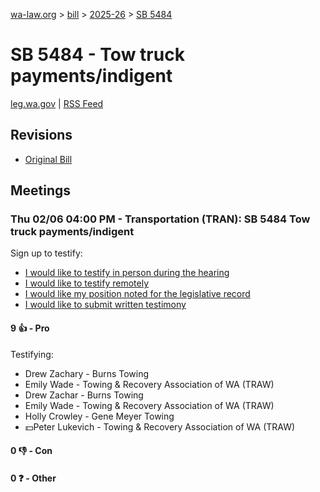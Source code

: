 [wa-law.org](/) > [bill](/bill/) > [2025-26](/bill/2025-26/) > [SB 5484](/bill/2025-26/sb/5484/)

# SB 5484 - Tow truck payments/indigent
[leg.wa.gov](https://app.leg.wa.gov/billsummary?BillNumber=5484&Year=2025&Initiative=false) | [RSS Feed](./rss.xml)

## Revisions
* [Original Bill](1/)

## Meetings
### Thu 02/06 04:00 PM - Transportation (TRAN): SB 5484 Tow truck payments/indigent
Sign up to testify:
* [I would like to testify in person during the hearing](https://app.leg.wa.gov/csi/Testifier/Add?chamber=House&mId=32628&aId=162980&caId=25322&tId=1)
* [I would like to testify remotely](https://app.leg.wa.gov/csi/Testifier/Add?chamber=House&mId=32628&aId=162980&caId=25322&tId=2)
* [I would like my position noted for the legislative record](https://app.leg.wa.gov/csi/Testifier/Add?chamber=House&mId=32628&aId=162980&caId=25322&tId=3)
* [I would like to submit written testimony](https://app.leg.wa.gov/csi/Testifier/Add?chamber=House&mId=32628&aId=162980&caId=25322&tId=4)

#### 9 👍 - Pro
Testifying:
* Drew Zachary - Burns Towing
* Emily Wade - Towing & Recovery Association of WA (TRAW)
* Drew Zachar - Burns Towing
* Emily Wade - Towing & Recovery Association of WA (TRAW)
* Holly Crowley - Gene Meyer Towing
* 💵Peter Lukevich - Towing & Recovery Association of WA (TRAW)

#### 0 👎 - Con

#### 0 ❓ - Other
